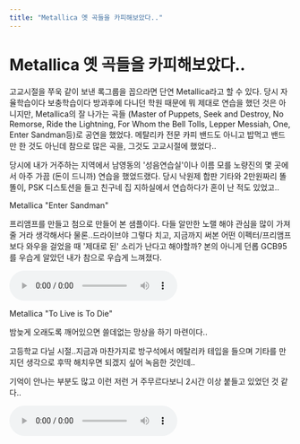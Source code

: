 ```yaml
---
title: "Metallica 옛 곡들을 카피해보았다.."
---
```

# Metallica 옛 곡들을 카피해보았다..


고교시절을 쭈욱 같이 보낸 록그룹을 꼽으라면 단연 Metallica라고 할 수 있다. 당시 자율학습이다 보충학습이다 방과후에 다니던 학원 때문에 뭐 제대로 연습을 했던 것은 아니지만, Metallica의 잘 나가는 곡들 (Master of Puppets, Seek and Destroy, No Remorse, Ride the Lightning, For Whom the Bell Tolls, Lepper Messiah, One, Enter Sandman등)로 공연을 했었다. 메탈리카 전문 카피 밴드도 아니고 밥먹고 밴드만 한 것도 아닌데 참으로 많은 곡을, 그것도 고교시절에 했었다..

당시에 내가 거주하는 지역에서 남영동의 '성음연습실'이나 이름 모를 노량진의 몇 곳에서 아주 가끔 (돈이 드니까) 연습을 했었드랬다. 당시 낙원제 합판 기타와 2만원짜리 똘똘이, PSK 디스토션을 들고 친구네 집 지하실에서 연습하다가 혼이 난 적도 있었고..

Metallica "Enter Sandman"

프리앰프를 만들고 첨으로 만들어 본 샘플이다. 다들 알만한 노랠 해야 관심을 많이 가져줄 거라 생각해서다 물론..드라이브야 그렇다 치고, 지금까지 써본 어떤 이펙터/프리앰프보다 와우을 걸었을 때 '제대로 된' 소리가 난다고 해야할까? 본의 아니게 던롭 GCB95를 우습게 알았던 내가 참으로 우습게 느껴졌다.

<audio src="/assets/images/d41d8cd98f00b204e9800998ecf8427e.mp3" controls preload></audio>


Metallica "To Live is To Die"

밤늦게 오래도록 깨어있으면 쓸데없는 망상을 하기 마련이다..

고등학교 다닐 시절..지금과 마찬가지로 방구석에서 메탈리카 테입을 들으며
기타를 만지던 생각으로 후딱 해치우면 되겠지 싶어 녹음한 것인데..

기억이 안나는 부분도 많고 이런 저런 거 주무르다보니 2시간 이상 붙들고 있었던 것 같다..

<audio src="/assets/images/d41d8cd98f00b204e9800998ecf8427e.mp3" controls preload></audio>




